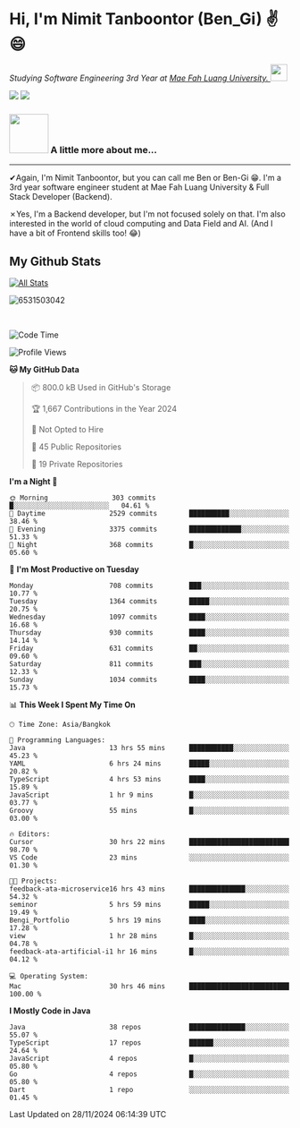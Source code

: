 # Hi, I'm Nimit Tanboontor (Ben_Gi) ✌😄
<p><em>Studying Software Engineering 3rd Year at <a href="https://en.mfu.ac.th/home.html"> Mae Fah Luang University.
</a><img src="https://media.giphy.com/media/WUlplcMpOCEmTGBtBW/giphy.gif" width="30"> </em></p>


[![](https://img.shields.io/badge/linkedin-%230077B5.svg?style=for-the-badge&logo=linkedin)]([https://www.linkedin.com/in/thanaphoom-babparn/](https://www.linkedin.com/in/nimit-tanbooutor-798139246/))
[![](https://img.shields.io/badge/Medium-12100E?style=for-the-badge&logo=medium&logoColor=white)](https://medium.com/@nimittanbooutor)

### <img src="https://media.giphy.com/media/VgCDAzcKvsR6OM0uWg/giphy.gif" width="70"> A little more about me...  

<hr> <!-- Horizontal line -->

&#10004;Again, I'm Nimit Tanboontor, but you can call me Ben or Ben-Gi 😁. I'm a 3rd year software engineer student at Mae Fah Luang University & Full Stack Developer (Backend).

&#10007;Yes, I'm a Backend developer, but I'm not focused solely on that. I'm also interested in the world of cloud computing and Data Field and AI. (And I have a bit of Frontend skills too! 😂)


## My Github Stats

[![All Stats](https://github-readme-stats.vercel.app/api?username=6531503042&show_icons=true&theme=algolia)](https://github.com/6531503042)

<p><img align="center" src="https://github-readme-streak-stats.herokuapp.com/?user=6531503042&" alt="6531503042" /></p>

<br />


<!--START_SECTION:waka-->
![Code Time](http://img.shields.io/badge/Code%20Time-242%20hrs%2027%20mins-blue)

![Profile Views](http://img.shields.io/badge/Profile%20Views-53-blue)

**🐱 My GitHub Data** 

> 📦 800.0 kB Used in GitHub's Storage 
 > 
> 🏆 1,667 Contributions in the Year 2024
 > 
> 🚫 Not Opted to Hire
 > 
> 📜 45 Public Repositories 
 > 
> 🔑 19 Private Repositories 
 > 
**I'm a Night 🦉** 

```text
🌞 Morning                303 commits         █░░░░░░░░░░░░░░░░░░░░░░░░   04.61 % 
🌆 Daytime                2529 commits        ██████████░░░░░░░░░░░░░░░   38.46 % 
🌃 Evening                3375 commits        █████████████░░░░░░░░░░░░   51.33 % 
🌙 Night                  368 commits         █░░░░░░░░░░░░░░░░░░░░░░░░   05.60 % 
```
📅 **I'm Most Productive on Tuesday** 

```text
Monday                   708 commits         ███░░░░░░░░░░░░░░░░░░░░░░   10.77 % 
Tuesday                  1364 commits        █████░░░░░░░░░░░░░░░░░░░░   20.75 % 
Wednesday                1097 commits        ████░░░░░░░░░░░░░░░░░░░░░   16.68 % 
Thursday                 930 commits         ████░░░░░░░░░░░░░░░░░░░░░   14.14 % 
Friday                   631 commits         ██░░░░░░░░░░░░░░░░░░░░░░░   09.60 % 
Saturday                 811 commits         ███░░░░░░░░░░░░░░░░░░░░░░   12.33 % 
Sunday                   1034 commits        ████░░░░░░░░░░░░░░░░░░░░░   15.73 % 
```


📊 **This Week I Spent My Time On** 

```text
🕑︎ Time Zone: Asia/Bangkok

💬 Programming Languages: 
Java                     13 hrs 55 mins      ███████████░░░░░░░░░░░░░░   45.23 % 
YAML                     6 hrs 24 mins       █████░░░░░░░░░░░░░░░░░░░░   20.82 % 
TypeScript               4 hrs 53 mins       ████░░░░░░░░░░░░░░░░░░░░░   15.89 % 
JavaScript               1 hr 9 mins         █░░░░░░░░░░░░░░░░░░░░░░░░   03.77 % 
Groovy                   55 mins             █░░░░░░░░░░░░░░░░░░░░░░░░   03.00 % 

🔥 Editors: 
Cursor                   30 hrs 22 mins      █████████████████████████   98.70 % 
VS Code                  23 mins             ░░░░░░░░░░░░░░░░░░░░░░░░░   01.30 % 

🐱‍💻 Projects: 
feedback-ata-microservice16 hrs 43 mins      ██████████████░░░░░░░░░░░   54.32 % 
seminor                  5 hrs 59 mins       █████░░░░░░░░░░░░░░░░░░░░   19.49 % 
Bengi_Portfolio          5 hrs 19 mins       ████░░░░░░░░░░░░░░░░░░░░░   17.28 % 
view                     1 hr 28 mins        █░░░░░░░░░░░░░░░░░░░░░░░░   04.78 % 
feedback-ata-artificial-i1 hr 16 mins        █░░░░░░░░░░░░░░░░░░░░░░░░   04.12 % 

💻 Operating System: 
Mac                      30 hrs 46 mins      █████████████████████████   100.00 % 
```

**I Mostly Code in Java** 

```text
Java                     38 repos            ██████████████░░░░░░░░░░░   55.07 % 
TypeScript               17 repos            ██████░░░░░░░░░░░░░░░░░░░   24.64 % 
JavaScript               4 repos             █░░░░░░░░░░░░░░░░░░░░░░░░   05.80 % 
Go                       4 repos             █░░░░░░░░░░░░░░░░░░░░░░░░   05.80 % 
Dart                     1 repo              ░░░░░░░░░░░░░░░░░░░░░░░░░   01.45 % 
```




 Last Updated on 28/11/2024 06:14:39 UTC
<!--END_SECTION:waka-->
